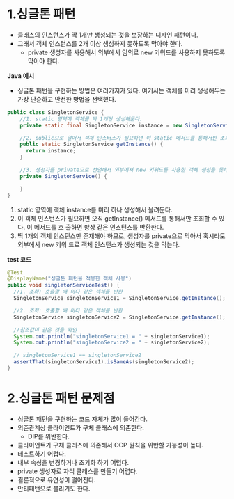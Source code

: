# 1.싱글톤 패턴

* 클래스의 인스턴스가 딱 1개만 생성되는 것을 보장하는 디자인 패턴이다. 
* 그래서 객체 인스턴스를 2개 이상 생성하지 못하도록 막아야 한다.
  * private 생성자를 사용해서 외부에서 임의로 new 키워드를 사용하지 못하도록 막아야 한다.



**Java 예시**

* 싱글톤 패턴을 구현하는 방법은 여러가지가 있다. 여기서는 객체를 미리 생성해두는 가장 단순하고 안전한 방법을 선택했다.

```java
public class SingletonService {
    //1. static 영역에 객체를 딱 1개만 생성해둔다.
    private static final SingletonService instance = new SingletonService();

    //2. public으로 열어서 객체 인스터스가 필요하면 이 static 메서드를 통해서만 조회하도록 허용한다.
    public static SingletonService getInstance() {
      return instance;
    }

    //3. 생성자를 private으로 선언해서 외부에서 new 키워드를 사용한 객체 생성을 못하게 막는다.
    private SingletonService() {

    }
}
```

1. static 영역에 객체 instance를 미리 하나 생성해서 올려둔다.
2. 이 객체 인스턴스가 필요하면 오직 getInstance() 메서드를 통해서만 조회할 수 있다. 이 메서드를 호 출하면 항상 같은 인스턴스를 반환한다.
3. 딱 1개의 객체 인스턴스만 존재해야 하므로, 생성자를 private으로 막아서 혹시라도 외부에서 new 키워 드로 객체 인스턴스가 생성되는 것을 막는다.



**test 코드**

```java
@Test
@DisplayName("싱글톤 패턴을 적용한 객체 사용")
public void singletonServiceTest() {
  //1. 조회: 호출할 때 마다 같은 객체를 반환
  SingletonService singletonService1 = SingletonService.getInstance();

  //2. 조회: 호출할 때 마다 같은 객체를 반환
  SingletonService singletonService2 = SingletonService.getInstance();

  //참조값이 같은 것을 확인
  System.out.println("singletonService1 = " + singletonService1);
  System.out.println("singletonService2 = " + singletonService2);

  // singletonService1 == singletonService2
  assertThat(singletonService1).isSameAs(singletonService2);
}
```



# 2.싱글톤 패턴 문제점

* 싱글톤 패턴을 구현하는 코드 자체가 많이 들어간다.
* 의존관계상 클라이언트가 구체 클래스에 의존한다. 
  * DIP를 위반한다. 
* 클라이언트가 구체 클래스에 의존해서 OCP 원칙을 위반할 가능성이 높다. 
* 테스트하기 어렵다.
* 내부 속성을 변경하거나 초기화 하기 어렵다.
* private 생성자로 자식 클래스를 만들기 어렵다.
* 결론적으로 유연성이 떨어진다.
* 안티패턴으로 불리기도 한다.